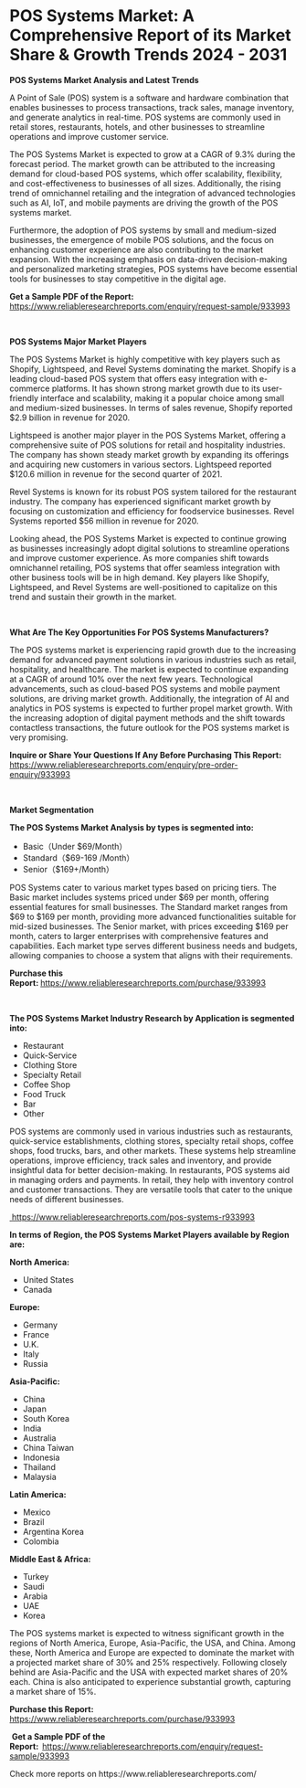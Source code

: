 <p><h1>POS Systems Market: A Comprehensive Report of its Market Share & Growth Trends 2024 - 2031</h1></p><p><strong>POS Systems Market Analysis and Latest Trends</strong></p>
<p><p>A Point of Sale (POS) system is a software and hardware combination that enables businesses to process transactions, track sales, manage inventory, and generate analytics in real-time. POS systems are commonly used in retail stores, restaurants, hotels, and other businesses to streamline operations and improve customer service.</p><p>The POS Systems Market is expected to grow at a CAGR of 9.3% during the forecast period. The market growth can be attributed to the increasing demand for cloud-based POS systems, which offer scalability, flexibility, and cost-effectiveness to businesses of all sizes. Additionally, the rising trend of omnichannel retailing and the integration of advanced technologies such as AI, IoT, and mobile payments are driving the growth of the POS systems market.</p><p>Furthermore, the adoption of POS systems by small and medium-sized businesses, the emergence of mobile POS solutions, and the focus on enhancing customer experience are also contributing to the market expansion. With the increasing emphasis on data-driven decision-making and personalized marketing strategies, POS systems have become essential tools for businesses to stay competitive in the digital age.</p></p>
<p><strong>Get a Sample PDF of the Report:&nbsp;</strong> <a href="https://www.reliableresearchreports.com/enquiry/request-sample/933993">https://www.reliableresearchreports.com/enquiry/request-sample/933993</a></p>
<p>&nbsp;</p>
<p><strong>POS Systems Major Market Players</strong></p>
<p><p>The POS Systems Market is highly competitive with key players such as Shopify, Lightspeed, and Revel Systems dominating the market. Shopify is a leading cloud-based POS system that offers easy integration with e-commerce platforms. It has shown strong market growth due to its user-friendly interface and scalability, making it a popular choice among small and medium-sized businesses. In terms of sales revenue, Shopify reported $2.9 billion in revenue for 2020.</p><p>Lightspeed is another major player in the POS Systems Market, offering a comprehensive suite of POS solutions for retail and hospitality industries. The company has shown steady market growth by expanding its offerings and acquiring new customers in various sectors. Lightspeed reported $120.6 million in revenue for the second quarter of 2021.</p><p>Revel Systems is known for its robust POS system tailored for the restaurant industry. The company has experienced significant market growth by focusing on customization and efficiency for foodservice businesses. Revel Systems reported $56 million in revenue for 2020.</p><p>Looking ahead, the POS Systems Market is expected to continue growing as businesses increasingly adopt digital solutions to streamline operations and improve customer experience. As more companies shift towards omnichannel retailing, POS systems that offer seamless integration with other business tools will be in high demand. Key players like Shopify, Lightspeed, and Revel Systems are well-positioned to capitalize on this trend and sustain their growth in the market.</p></p>
<p>&nbsp;</p>
<p><strong>What Are The Key Opportunities For POS Systems Manufacturers?</strong></p>
<p><p>The POS systems market is experiencing rapid growth due to the increasing demand for advanced payment solutions in various industries such as retail, hospitality, and healthcare. The market is expected to continue expanding at a CAGR of around 10% over the next few years. Technological advancements, such as cloud-based POS systems and mobile payment solutions, are driving market growth. Additionally, the integration of AI and analytics in POS systems is expected to further propel market growth. With the increasing adoption of digital payment methods and the shift towards contactless transactions, the future outlook for the POS systems market is very promising.</p></p>
<p><strong>Inquire or Share Your Questions If Any Before Purchasing This Report:</strong> <a href="https://www.reliableresearchreports.com/enquiry/pre-order-enquiry/933993">https://www.reliableresearchreports.com/enquiry/pre-order-enquiry/933993</a></p>
<p>&nbsp;</p>
<p><strong>Market Segmentation</strong></p>
<p><strong>The POS Systems Market Analysis by types is segmented into:</strong></p>
<p><ul><li>Basic（Under $69/Month）</li><li>Standard（$69-169 /Month）</li><li>Senior（$169+/Month）</li></ul></p>
<p><p>POS Systems cater to various market types based on pricing tiers. The Basic market includes systems priced under $69 per month, offering essential features for small businesses. The Standard market ranges from $69 to $169 per month, providing more advanced functionalities suitable for mid-sized businesses. The Senior market, with prices exceeding $169 per month, caters to larger enterprises with comprehensive features and capabilities. Each market type serves different business needs and budgets, allowing companies to choose a system that aligns with their requirements.</p></p>
<p><strong>Purchase this Report:&nbsp;</strong><a href="https://www.reliableresearchreports.com/purchase/933993">https://www.reliableresearchreports.com/purchase/933993</a></p>
<p>&nbsp;</p>
<p><strong>The POS Systems Market Industry Research by Application is segmented into:</strong></p>
<p><ul><li>Restaurant</li><li>Quick-Service</li><li>Clothing Store</li><li>Specialty Retail</li><li>Coffee Shop</li><li>Food Truck</li><li>Bar</li><li>Other</li></ul></p>
<p><p>POS systems are commonly used in various industries such as restaurants, quick-service establishments, clothing stores, specialty retail shops, coffee shops, food trucks, bars, and other markets. These systems help streamline operations, improve efficiency, track sales and inventory, and provide insightful data for better decision-making. In restaurants, POS systems aid in managing orders and payments. In retail, they help with inventory control and customer transactions. They are versatile tools that cater to the unique needs of different businesses.</p></p>
<p><a href="https://www.reliableresearchreports.com/pos-systems-r933993">&nbsp;https://www.reliableresearchreports.com/pos-systems-r933993</a></p>
<p><strong>In terms of Region, the POS Systems Market Players available by Region are:</strong></p>
<p>
    <p> <strong> North America: </strong>
        <ul>
            <li>United States</li>
            <li>Canada</li>
        </ul>
        </p> 
    <p> <strong> Europe: </strong>
        <ul>
            <li>Germany</li>
            <li>France</li>
            <li>U.K.</li>
            <li>Italy</li>
            <li>Russia</li>
        </ul>
        </p> 
    <p> <strong> Asia-Pacific: </strong>
        <ul>
            <li>China</li>
            <li>Japan</li>
            <li>South Korea</li>
            <li>India</li>
            <li>Australia</li>
            <li>China Taiwan</li>
            <li>Indonesia</li>
            <li>Thailand</li>
            <li>Malaysia</li>
        </ul>
        </p> 
    <p> <strong> Latin America: </strong>
        <ul>
            <li>Mexico</li>
            <li>Brazil</li>
            <li>Argentina Korea</li>
            <li>Colombia</li>
        </ul>
        </p> 
    <p> <strong> Middle East & Africa: </strong>
        <ul>
            <li>Turkey</li>
            <li>Saudi</li>
            <li>Arabia</li>
            <li>UAE</li>
            <li>Korea</li>
        </ul>
    </p>
    </p>
<p><p>The POS systems market is expected to witness significant growth in the regions of North America, Europe, Asia-Pacific, the USA, and China. Among these, North America and Europe are expected to dominate the market with a projected market share of 30% and 25% respectively. Following closely behind are Asia-Pacific and the USA with expected market shares of 20% each. China is also anticipated to experience substantial growth, capturing a market share of 15%.</p></p>
<p><strong>Purchase this Report: </strong><a href="https://www.reliableresearchreports.com/purchase/933993">https://www.reliableresearchreports.com/purchase/933993</a></p>
<p>&nbsp;<strong>Get a Sample PDF of the Report:&nbsp;&nbsp;</strong><a href="https://www.reliableresearchreports.com/enquiry/request-sample/933993">https://www.reliableresearchreports.com/enquiry/request-sample/933993</a></p>
<p><strong></strong></p>
<p>Check more reports on https://www.reliableresearchreports.com/</p>